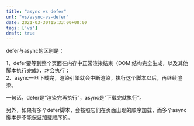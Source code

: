 ```yaml
---
title: "async vs defer"
url: "vs/async-vs-defer"
date: 2021-03-30T15:33:00+08:00
tags: ['vs']
draft: true
---
```


defer与async的区别是：

1、defer要等到整个页面在内存中正常渲染结束（DOM 结构完全生成，以及其他脚本执行完成），才会执行；    
2、async一旦下载完，渲染引擎就会中断渲染，执行这个脚本以后，再继续渲染。  

一句话，defer是“渲染完再执行”，async是“下载完就执行”。  

另外，如果有多个defer脚本，会按照它们在页面出现的顺序加载，而多个async脚本是不能保证加载顺序的。
